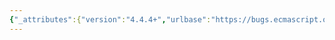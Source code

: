 ```yaml
---
{"_attributes":{"version":"4.4.4+","urlbase":"https://bugs.ecmascript.org/","maintainer":"dherman@mozilla.com"},"bug":{"bug_id":698,"creation_ts":"2012-10-02 16:30:00 -0700","short_desc":"Public API for ToLocalTime","delta_ts":"2012-10-16 15:06:10 -0700","product":"Internationalization - ECMA-402","component":"Specification","version":"Edition 2.0 proposals","rep_platform":"All","op_sys":"All","bug_status":"CONFIRMED","priority":"Normal","bug_severity":"enhancement","everconfirmed":true,"reporter":{"uid":"ecmascriptbugs","name":"Norbert"},"assigned_to":{"uid":"ecmascriptbugs","name":"Norbert"},"long_desc":{"commentid":1818,"comment_count":0,"who":{"uid":"ecmascriptbugs","name":"Norbert"},"bug_when":"2012-10-02 16:30:19 -0700","thetext":"Edition 1.0, section 12.3.2 describes an abstract operation ToLocalTime, which converts a given date to its corresponding weekday/era/year/month/day/hour/minute/second/inDST values, taking the provided calendar and time zone into consideration.\n\nExposing this function as public API would allow the many JavaScript date/time formatting libraries to support non-Gregorian calendars and time zones other than UTC and local time."}}}
---
```

